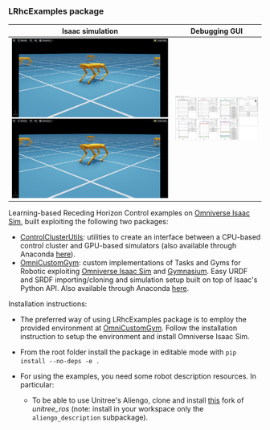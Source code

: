 ### LRhcExamples package

|Isaac simulation|Debugging GUI|   
|:----------------------------------------------------------------------------:|:----------------------------------------------------------------------------------------------------------------:|
|  <img src="lrhc_examples/docs/images/isaac_sim.png" alt="drawing" width="600" media="(prefers-color-scheme: light)"/> <img src="lrhc_examples/docs/images/isaac_sim.png" alt="drawing" width="600" media="(prefers-color-scheme: dark)"/> | <img src="lrhc_examples/docs/images/gui_light.png#gh-dark-mode-onlylrhc_examples/docs/images/gui_light.png#gh-light-mode-only" alt="drawing" width="500"/>

Learning-based Receding Horizon Control examples on [Omniverse Isaac Sim](https://docs.omniverse.nvidia.com/app_isaacsim/app_isaacsim.html), built exploiting the following two packages:
 
- [ControlClusterUtils](https://github.com/AndPatr/ControlClusterUtils): utilities to create an interface between a CPU-based control cluster and GPU-based simulators (also available through Anaconda [here](https://anaconda.org/AndrePatri/control_cluster_utils)).
- [OmniCustomGym](https://github.com/AndPatr/OmniCustomGym): custom implementations of Tasks and Gyms for Robotic exploiting [Omniverse Isaac Sim](https://docs.omniverse.nvidia.com/app_isaacsim/app_isaacsim.html) and [Gymnasium](https://gymnasium.farama.org/). Easy URDF and SRDF importing/cloning and simulation setup built on top of Isaac's Python API. Also available through Anaconda [here](https://anaconda.org/AndrePatri/omni_custom_gym).

Installation instructions:

- The preferred way of using LRhcExamples package is to employ the provided environment at [OmniCustomGym](https://github.com/AndPatr/OmniCustomGym). Follow the installation instruction to setup the environment and install Omniverse Isaac Sim.

- From the root folder install the package in editable mode with ```pip install --no-deps -e .```

- For using the examples, you need some robot description resources. In particular: 
    - To be able to use Unitree's Aliengo, clone and install [this](https://github.com/AndrePatri/unitree_ros) fork of *unitree_ros* (note: install in your workspace only the ```aliengo_description``` subpackage).
    

